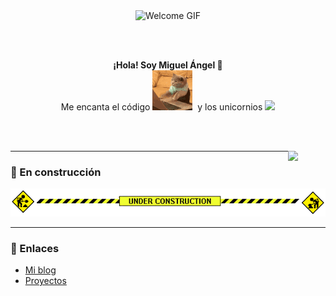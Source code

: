 <div align="center">

  <img src="https://github.com/mglnglgnz/mglnglgnz/raw/main/assets/welcome.gif" alt="Welcome GIF" />

  <br><br>

  **¡Hola! Soy Miguel Ángel 👋**  
  Me encanta el código&nbsp;![](https://github.com/mglnglgnz/mglnglgnz/raw/main/assets/cat-typing.gif)&nbsp;
  y los unicornios&nbsp;![](https://github.com/mglnglgnz/mglnglgnz/raw/main/assets/unicorn.gif)

  <br><br>

  <img src="https://github.com/mglnglgnz/mglnglgnz/raw/main/assets/furby.gif" width="60" align="right" />

</div>

---

### 🚧 En construcción

![](https://github.com/mglnglgnz/mglnglgnz/raw/main/assets/under-construction.gif)

---

### 🔗 Enlaces

- [Mi blog](https://tusitio.com)
- [Proyectos](https://github.com/mglnglgnz?tab=repositories)
